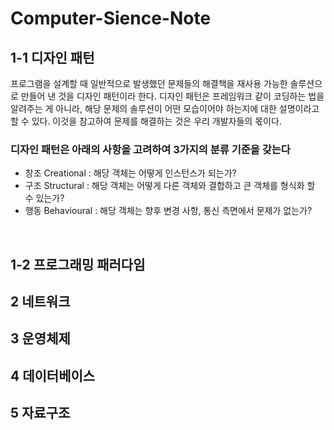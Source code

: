 # Computer-Sience-Note

## 1-1 디자인 패턴
프로그램을 설계할 때 일반적으로 발생했던 문제들의 해결책을 재사용 가능한 솔루션으로 만들어 낸 것을 디자인 패턴이라 한다.
디자인 패턴은 프레임워크 같이 코딩하는 법을 알려주는 게 아니라, 해당 문제의 솔루션이 어떤 모습이어야 하는지에 대한 설명이라고 할 수 있다. 이것을 참고하여 문제를 해결하는 것은 우리 개발자들의 몫이다. 
<br>
### 디자인 패턴은 아래의 사항을 고려하여 3가지의 분류 기준을 갖는다
- 창조 Creational :  해당 객체는 어떻게 인스턴스가 되는가?  
- 구조 Structural : 해당 객체는 어떻게 다른 객체와 결합하고 큰 객체를 형식화 할 수 있는가? 
- 행동 Behavioural : 해당 객체는 향후 변경 사항, 통신 측면에서 문제가 없는가? 
<br>


## 1-2 프로그래밍 패러다임

## 2 네트워크

## 3 운영체제 

## 4 데이터베이스

## 5 자료구조
